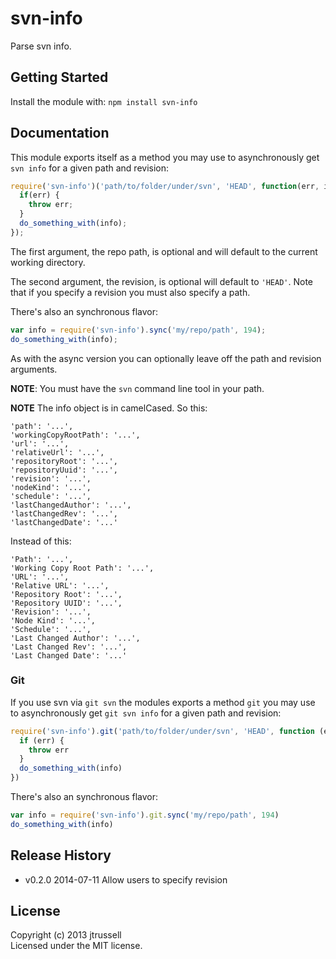 # svn-info

Parse svn info.

## Getting Started
Install the module with: `npm install svn-info`

## Documentation
This module exports itself as a method you may use to asynchronously get `svn
info` for a given path and revision:

```javascript
require('svn-info')('path/to/folder/under/svn', 'HEAD', function(err, info) {
  if(err) {
    throw err;
  }
  do_something_with(info);
});
```

The first argument, the repo path, is optional and will default to the current
working directory.

The second argument, the revision, is optional will default to `'HEAD'`. Note
that if you specify a revision you must also specify a path.

There's also an synchronous flavor:

```javascript
var info = require('svn-info').sync('my/repo/path', 194);
do_something_with(info);
```

As with the async version you can optionally leave off the path and revision
arguments.

**NOTE**: You must have the `svn` command line tool in your path.

**NOTE** The info object is in camelCased. So this:

```
'path': '...',
'workingCopyRootPath': '...',
'url': '...',
'relativeUrl': '...',
'repositoryRoot': '...',
'repositoryUuid': '...',
'revision': '...',
'nodeKind': '...',
'schedule': '...',
'lastChangedAuthor': '...',
'lastChangedRev': '...',
'lastChangedDate': '...'
```

Instead of this:

```
'Path': '...',
'Working Copy Root Path': '...',
'URL': '...',
'Relative URL': '...',
'Repository Root': '...',
'Repository UUID': '...',
'Revision': '...',
'Node Kind': '...',
'Schedule': '...',
'Last Changed Author': '...',
'Last Changed Rev': '...',
'Last Changed Date': '...'
```

### Git

If you use svn via `git svn` the modules exports a method `git`
you may use to asynchronously get `git svn info` for a given path and revision:


```javascript
require('svn-info').git('path/to/folder/under/svn', 'HEAD', function (err, info) {
  if (err) {
    throw err
  }
  do_something_with(info)
})
```

There's also an synchronous flavor:

```javascript
var info = require('svn-info').git.sync('my/repo/path', 194)
do_something_with(info)
```


## Release History
- v0.2.0 2014-07-11 Allow users to specify revision

## License
Copyright (c) 2013 jtrussell  
Licensed under the MIT license.
